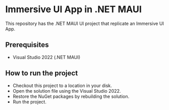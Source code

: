 # Immersive UI App in .NET MAUI

This repository has the .NET MAUI UI project that replicate an Immersive UI App.

## Prerequisites

* Visual Studio 2022 (.NET MAUI)

## How to run the project

* Checkout this project to a location in your disk.
* Open the solution file using the Visual Studio 2022.
* Restore the NuGet packages by rebuilding the solution.
* Run the project.
